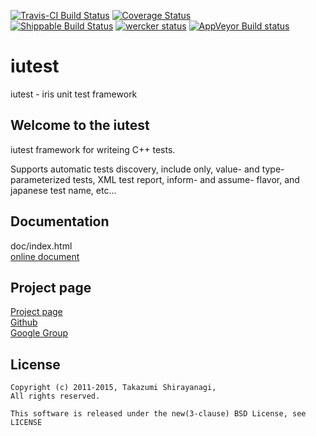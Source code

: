 [![Travis-CI Build Status](https://travis-ci.org/srz-zumix/iutest.png?branch=master)](https://travis-ci.org/srz-zumix/iutest)
[![Coverage Status](https://coveralls.io/repos/srz-zumix/iutest/badge.png?branch=master)](https://coveralls.io/r/srz-zumix/iutest?branch=master)  
[![Shippable Build Status](https://api.shippable.com/projects/541904d2ac22859af743f867/badge?branchName=master)](https://app.shippable.com/projects/541904d2ac22859af743f867/builds/latest)
[![wercker status](https://app.wercker.com/status/d385156052aa4118a7f24affe4a8f851/s/master "wercker status")](https://app.wercker.com/project/bykey/d385156052aa4118a7f24affe4a8f851)
[![AppVeyor Build status](https://ci.appveyor.com/api/projects/status/2gdmgo8ce8m0iy0e?svg=true)](https://ci.appveyor.com/project/srz-zumix/iutest)

iutest
==========
iutest - iris unit test framework

Welcome to the iutest
--------------------------------------------------
iutest  framework for writeing C++ tests.

Supports automatic tests discovery, include only, value- and type- parameterized tests,
XML test report, inform- and assume- flavor, and japanese test name, etc...

Documentation
--------------------------------------------------

doc/index.html  
[online document](http://iutest.sourceforge.jp/doc/index.html)  


Project page
--------------------------------------------------

[Project page](http://iutest.sourceforge.jp/)  
[Github](https://github.com/srz-zumix/iutest)  
[Google Group](https://groups.google.com/forum/?fromgroups#!forum/g-iutest)  

    
License
--------------------------------------------------

    Copyright (c) 2011-2015, Takazumi Shirayanagi,
    All rights reserved.

    This software is released under the new(3-clause) BSD License, see LICENSE


